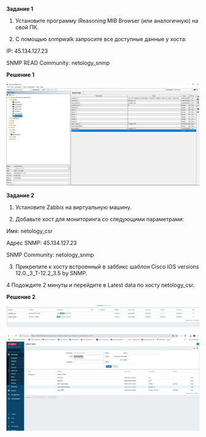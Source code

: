 **Задание 1**

1. Установите программу iReasoning MIB Browser (или аналогичную) на свой ПК.

2. С помощью snmpwalk запросите все доступные данные у хоста:

IP: 45.134.127.23

SNMP READ Community: netology_snmp


**Решение 1**

![Image alt](https://github.com/mezhibo/ni0902/blob/e3c2d2813d69359c741ad5c6a9c2beb8750c8eb3/IMG/11.jpg)



**Задание 2**

1. Установите Zabbix на виртуальную машину.

2. Добавьте хост для мониторинга со следующими параметрами:

Имя: netology_csr

Адрес SNMP: 45.134.127.23

SNMP Community: netology_snmp

3. Прикрепите к хосту встроенный в заббикс шаблон Cisco IOS versions 12.0._3_T-12.2_3.5 by SNMP.

4 Подождите 2 минуты и перейдите в Latest data по хосту netology_csr.


**Решение 2**

![Image alt](https://github.com/mezhibo/ni0902/blob/e3c2d2813d69359c741ad5c6a9c2beb8750c8eb3/IMG/2.jpg)


![Image alt](https://github.com/mezhibo/ni0902/blob/e3c2d2813d69359c741ad5c6a9c2beb8750c8eb3/IMG/3.jpg)
